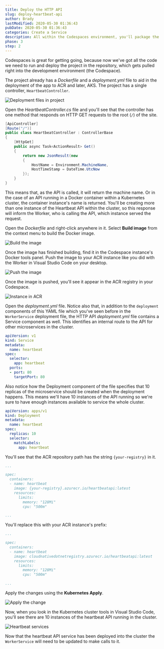 ```yaml
---
title: Deploy the HTTP API
slug: deploy-heartbeat-api
author: Brady
lastModified: 2020-05-30 01:36:43
pubDate: 2020-05-30 01:36:43
categories: Create a Service
description: All within the Codespaces environment, you'll package the API into a Docker container and publish it to your AKS cluster.
phase: 3
step: 2
---
```


Codespaces is great for getting going, because now we've got all the code we need to run and deploy the project in the repository, which gets pulled right into the development environment (the Codespace).

The project already has a *Dockerfile* and a *deployment.yml* file to aid in the deployment of the app to ACR and later, AKS. The project has a single controller, `HeartbeatController`.

![Deployment files in project](media/explore-project.png)

Open the *HeartbeatController.cs* file and you'll see that the controller has one method that responds on HTTP GET requests to the root (`/`) of the site.

```csharp
[ApiController]
[Route("/")]
public class HeartbeatController : ControllerBase
{
    [HttpGet]
    public async Task<ActionResult> Get()
    {
        return new JsonResult(new
        {
            HostName = Environment.MachineName,
            HostTimeStamp = DateTime.UtcNow
        });
    }
}
```

This means that, as the API is called, it will return the machine name. Or in the case of an API running in a Docker container within a Kubernetes cluster, the container instance's name is returned. You'll be creating more than one instance of the Heartbeat API within the cluster, so this response will inform the Worker, who is calling the API, which instance served the request.

Open the *Dockerfile* and right-click anywhere in it. Select **Build image** from the context menu to build the Docker image.

![Build the image](media/build-the-image.png)

Once the image has finished building, find it in the Codespace instance's Docker tools panel. Push the image to your ACR instance like you did with the Worker in Visual Studio Code on your desktop.

![Push the image](media/push-the-image.png)

Once the image is pushed, you'll see it appear in the ACR registry in your Codespace.

![Instance in ACR](media/in-acr.png)

Open the *deployment.yml* file. Notice also that, in addition to the `deployment` components of this YAML file which you've seen before in the `WorkerService` deployment file, the HTTP API *deployment.yml* file contains a Service component as well. This identifies an internal route to the API for other microservices in the cluster.

```yml
apiVersion: v1
kind: Service
metadata:
  name: heartbeat
spec:
  selector:
    app: heartbeat
  ports:
  - port: 80
    targetPort: 80
```

Also notice how the Deployment component of the file specifies that 10 replicas of the microservice should be created when the deployment happens. This means we'll have 10 instances of the API running so we're sure to have enough instances available to service the whole cluster.

```yml
apiVersion: apps/v1
kind: Deployment
metadata:
  name: heartbeat
spec:
  replicas: 10
  selector:
    matchLabels:
      app: heartbeat
```

You'll see that the ACR repository path has the string `{your-registry}` in it.

```yml
...

spec:
  containers:
  - name: heartbeat
    image: {your-registry}.azurecr.io/heartbeatapi:latest
    resources:
      limits:
        memory: "128Mi"
        cpu: "500m"

...
```

You'll replace this with your ACR instance's prefix:

```yml
...

spec:
  containers:
  - name: heartbeat
    image: cloudnativedotnetregistry.azurecr.io/heartbeatapi:latest
    resources:
      limits:
        memory: "128Mi"
        cpu: "500m"

...
```

Apply the changes using the **Kubernetes Apply**.

![Apply the change](media/apply.png)

Now, when you look in the Kubernetes cluster tools in Visual Studio Code, you'll see there are 10 instances of the heartbeat API running in the cluster.

![Heartbeat services](media/heartbeat-services.png)

Now that the heartbeat API service has been deployed into the cluster the `WorkerService` will need to be updated to make calls to it.
